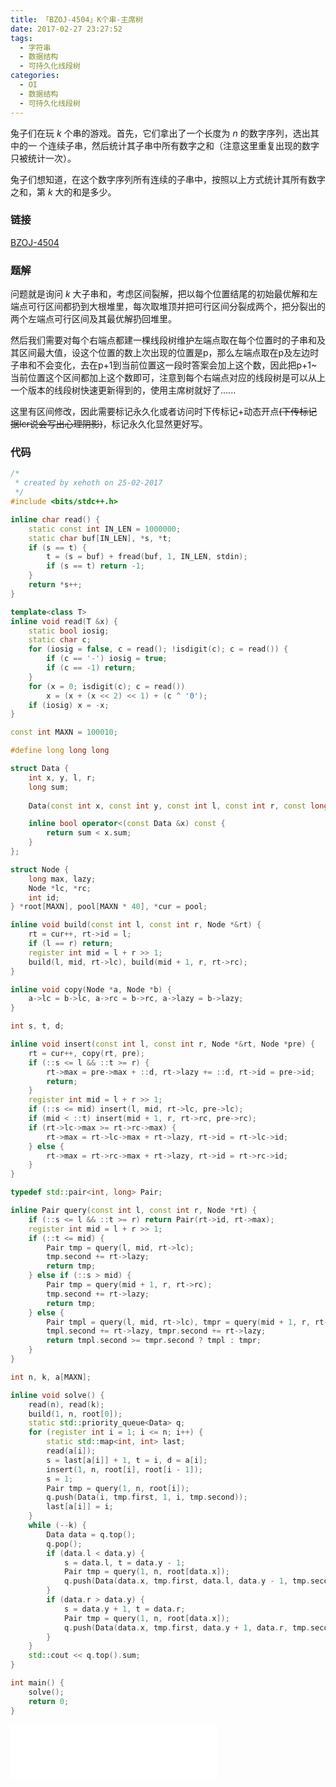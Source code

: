 ```yaml
---
title: 「BZOJ-4504」K个串-主席树
date: 2017-02-27 23:27:52
tags:
  - 字符串
  - 数据结构
  - 可持久化线段树
categories:
  - OI
  - 数据结构
  - 可持久化线段树
---
```

兔子们在玩 $k$ 个串的游戏。首先，它们拿出了一个长度为 $n$ 的数字序列，选出其中的一
个连续子串，然后统计其子串中所有数字之和（注意这里重复出现的数字只被统计一次）。

兔子们想知道，在这个数字序列所有连续的子串中，按照以上方式统计其所有数字之和，第
$k$ 大的和是多少。
<!-- more -->
### 链接
[BZOJ-4504](http://www.lydsy.com/JudgeOnline/problem.php?id=4504)
### 题解
问题就是询问 $k$ 大子串和，考虑区间裂解，把以每个位置结尾的初始最优解和左端点可行区间都扔到大根堆里，每次取堆顶并把可行区间分裂成两个，把分裂出的两个左端点可行区间及其最优解扔回堆里。

然后我们需要对每个右端点都建一棵线段树维护左端点取在每个位置时的子串和及其区间最大值，设这个位置的数上次出现的位置是p，那么左端点取在p及左边时子串和不会变化，去在p+1到当前位置这一段时答案会加上这个数，因此把p+1~当前位置这个区间都加上这个数即可，注意到每个右端点对应的线段树是可以从上一个版本的线段树快速更新得到的，使用主席树就好了......

这里有区间修改，因此需要标记永久化或者访问时下传标记+动态开点~~(下传标记据lcr说会写出心理阴影)~~，标记永久化显然更好写。
### 代码
``` cpp
/*
 * created by xehoth on 25-02-2017
 */
#include <bits/stdc++.h>

inline char read() {
    static const int IN_LEN = 1000000;
    static char buf[IN_LEN], *s, *t;
    if (s == t) {
        t = (s = buf) + fread(buf, 1, IN_LEN, stdin);
        if (s == t) return -1;
    }
    return *s++;
}

template<class T>
inline void read(T &x) {
    static bool iosig;
    static char c;
    for (iosig = false, c = read(); !isdigit(c); c = read()) {
        if (c == '-') iosig = true;
        if (c == -1) return;
    }
    for (x = 0; isdigit(c); c = read())
        x = (x + (x << 2) << 1) + (c ^ '0');
    if (iosig) x = -x;
}

const int MAXN = 100010;

#define long long long

struct Data {
    int x, y, l, r;
    long sum;
    
    Data(const int x, const int y, const int l, const int r, const long sum) : x(x), y(y), l(l), r(r), sum(sum) {}

    inline bool operator<(const Data &x) const {
        return sum < x.sum;
    }
};

struct Node {
    long max, lazy;
    Node *lc, *rc;
    int id;
} *root[MAXN], pool[MAXN * 40], *cur = pool;

inline void build(const int l, const int r, Node *&rt) {
    rt = cur++, rt->id = l;
    if (l == r) return;
    register int mid = l + r >> 1;
    build(l, mid, rt->lc), build(mid + 1, r, rt->rc);
}

inline void copy(Node *a, Node *b) {
    a->lc = b->lc, a->rc = b->rc, a->lazy = b->lazy;
}

int s, t, d;

inline void insert(const int l, const int r, Node *&rt, Node *pre) {
    rt = cur++, copy(rt, pre);
    if (::s <= l && ::t >= r) {
        rt->max = pre->max + ::d, rt->lazy += ::d, rt->id = pre->id;
        return;
    }
    register int mid = l + r >> 1;
    if (::s <= mid) insert(l, mid, rt->lc, pre->lc);
    if (mid < ::t) insert(mid + 1, r, rt->rc, pre->rc);
    if (rt->lc->max >= rt->rc->max) {
        rt->max = rt->lc->max + rt->lazy, rt->id = rt->lc->id;
    } else {
        rt->max = rt->rc->max + rt->lazy, rt->id = rt->rc->id;
    }
}

typedef std::pair<int, long> Pair;

inline Pair query(const int l, const int r, Node *rt) {
    if (::s <= l && ::t >= r) return Pair(rt->id, rt->max);
    register int mid = l + r >> 1;
    if (::t <= mid) {
        Pair tmp = query(l, mid, rt->lc);
        tmp.second += rt->lazy;
        return tmp;
    } else if (::s > mid) {
        Pair tmp = query(mid + 1, r, rt->rc);
        tmp.second += rt->lazy;
        return tmp;
    } else {
        Pair tmpl = query(l, mid, rt->lc), tmpr = query(mid + 1, r, rt->rc);
        tmpl.second += rt->lazy, tmpr.second += rt->lazy;
        return tmpl.second >= tmpr.second ? tmpl : tmpr;
    }
}

int n, k, a[MAXN];

inline void solve() {
    read(n), read(k);
    build(1, n, root[0]);
    static std::priority_queue<Data> q;
    for (register int i = 1; i <= n; i++) {
        static std::map<int, int> last;
        read(a[i]);
        s = last[a[i]] + 1, t = i, d = a[i];
        insert(1, n, root[i], root[i - 1]);
        s = 1;
        Pair tmp = query(1, n, root[i]);
        q.push(Data(i, tmp.first, 1, i, tmp.second));
        last[a[i]] = i;
    }
    while (--k) {
        Data data = q.top();
        q.pop();
        if (data.l < data.y) {
            s = data.l, t = data.y - 1;
            Pair tmp = query(1, n, root[data.x]);
            q.push(Data(data.x, tmp.first, data.l, data.y - 1, tmp.second));
        }
        if (data.r > data.y) {
            s = data.y + 1, t = data.r;
            Pair tmp = query(1, n, root[data.x]);
            q.push(Data(data.x, tmp.first, data.y + 1, data.r, tmp.second));
        }
    }
    std::cout << q.top().sum;
}

int main() {
    solve();
    return 0;
}
```
<iframe frameborder="no" border="0" marginwidth="0" marginheight="0" width=330 height=86 src="//music.163.com/outchain/player?type=2&id=27669786&auto=1&height=66"></iframe>